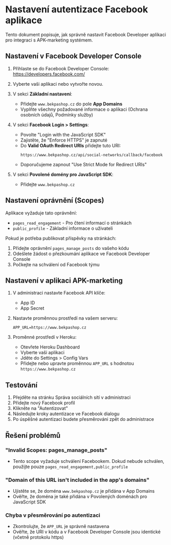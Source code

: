 # Nastavení autentizace Facebook aplikace

Tento dokument popisuje, jak správně nastavit Facebook Developer aplikaci pro integraci s APK-marketing systémem.

## Nastavení v Facebook Developer Console

1. Přihlaste se do Facebook Developer Console: https://developers.facebook.com/

2. Vyberte vaši aplikaci nebo vytvořte novou.

3. V sekci **Základní nastavení**:
   - Přidejte `www.bekpashop.cz` do pole **App Domains**
   - Vyplňte všechny požadované informace o aplikaci (Ochrana osobních údajů, Podmínky služby)

4. V sekci **Facebook Login > Settings**:
   - Povolte "Login with the JavaScript SDK"
   - Zajistěte, že "Enforce HTTPS" je zapnuté
   - Do **Valid OAuth Redirect URIs** přidejte tuto URI:
     ```
     https://www.bekpashop.cz/api/social-networks/callback/facebook
     ```
   - Doporučujeme zapnout "Use Strict Mode for Redirect URIs"

5. V sekci **Povolené domény pro JavaScript SDK**:
   - Přidejte `www.bekpashop.cz`

## Nastavení oprávnění (Scopes)

Aplikace vyžaduje tato oprávnění:
- `pages_read_engagement` - Pro čtení informací o stránkách
- `public_profile` - Základní informace o uživateli

Pokud je potřeba publikovat příspěvky na stránkách:
1. Přidejte oprávnění `pages_manage_posts` do vašeho kódu
2. Odešlete žádost o přezkoumání aplikace ve Facebook Developer Console
3. Počkejte na schválení od Facebook týmu

## Nastavení v aplikaci APK-marketing

1. V administraci nastavte Facebook API klíče:
   - App ID
   - App Secret
   
2. Nastavte proměnnou prostředí na vašem serveru:
   ```
   APP_URL=https://www.bekpashop.cz
   ```

3. Proměnné prostředí v Heroku:
   - Otevřete Heroku Dashboard
   - Vyberte vaši aplikaci
   - Jděte do Settings > Config Vars
   - Přidejte nebo upravte proměnnou `APP_URL` s hodnotou `https://www.bekpashop.cz`

## Testování

1. Přejděte na stránku Správa sociálních sítí v administraci
2. Přidejte nový Facebook profil
3. Klikněte na "Autentizovat"
4. Následujte kroky autentizace ve Facebook dialogu
5. Po úspěšné autentizaci budete přesměrováni zpět do administrace

## Řešení problémů

### "Invalid Scopes: pages_manage_posts"
- Tento scope vyžaduje schválení Facebookem. Dokud nebude schválen, použijte pouze `pages_read_engagement,public_profile`

### "Domain of this URL isn't included in the app's domains"
- Ujistěte se, že doména `www.bekpashop.cz` je přidána v App Domains
- Ověřte, že doména je také přidána v Povolených doménách pro JavaScript SDK

### Chyba v přesměrování po autentizaci
- Zkontrolujte, že `APP_URL` je správně nastavena
- Ověřte, že URI v kódu a v Facebook Developer Console jsou identické (včetně protokolu https)